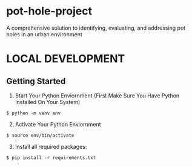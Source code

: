 # pot-hole-project
A comprehensive solution to identifying, evaluating, and addressing pot holes in an urban environment 

# LOCAL DEVELOPMENT
## Getting Started
1. Start Your Python Enviornment (First Make Sure You Have Python Installed On Your System)
```shell
$ python -m venv env
```
2. Activate Your Python Enviornment
```shell
$ source env/bin/activate
```
3. Install all required packages:
```shell
$ pip install -r requirements.txt
```
